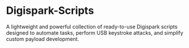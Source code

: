 # Digispark-Scripts
A lightweight and powerful collection of ready-to-use Digispark scripts designed to automate tasks, perform USB keystroke attacks, and simplify custom payload development.
